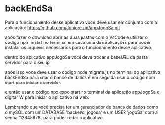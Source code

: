 # backEndSa

Para o funcionamento desse aplicativo você deve usar em conjunto com a aplicação: https://github.com/Juniorelzin/appJogoSa.git

após fazer o download abrir as duas pastas com o VsCode e utilizar o código npm install no terminal em cada uma das aplicações para poder instalar os arquivos necessários para o funcionamento desse aplicativo.

dentro do aplicativo appJogoSa você deve trocar a baseURL da pasta servidor para o seu ip

após isso voce deve usar o código node migrate.js no terminal do aplicativo backEndSa para criar o banco de dados e em seguida usar o código npm start para iniciar o servidor.

e então usar o código npx expo start no terminal da aplicação appJogoSa e digitar W para iniciar o aplicativo na web.

Lembrando que você precisa ter um gerenciador de banco de dados como o mySQL com um DATABASE 'backend_jogosa' e um USER 'jogoSa' com a senha '12345678'. para poder rodar o aplicativo.
